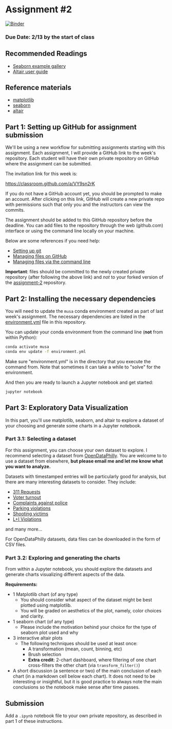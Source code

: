 # Assignment #2

[![Binder](https://mybinder.org/badge_logo.svg)](https://mybinder.org/v2/gh/MUSA-620-Spring-2019/assignment-2/master)

### Due Date: 2/13 by the start of class

## Recommended Readings

- [Seaborn example gallery](https://seaborn.pydata.org/examples/index.html)
- [Altair user guide](https://altair-viz.github.io/)

## Reference materials

- [matplotlib](https://matplotlib.org/)
- [seaborn](https://seaborn.pydata.org/)
- [altair](https://altair-viz.github.io/)

## Part 1: Setting up GitHub for assignment submission

We'll be using a new workflow for submitting assignments starting with this assignment. Each assignment, I will provide a GitHub link
to the week's repository. Each student will have their own private repository on GitHub where the assignment can be
submitted.

The invitation link for this week is:

https://classroom.github.com/a/VY9sn2rK

If you do not have a GitHub account yet, you should be prompted to make an account. After clicking on this link, GitHub will create a new private repo with permissions such that only you and the instructors can view the commits.

The assignment should be added to this GitHub repository before the deadline. You can add files to the repository through the web (github.com) interface or using the command line locally on your machine.

Below are some references if you need help:

- [Setting up git](https://help.github.com/articles/set-up-git/)
- [Managing files on GitHub](https://help.github.com/articles/managing-files-on-github/)
- [Managing files via the command line](https://help.github.com/articles/managing-files-using-the-command-line/)

**Important**: files should be committed to the newly created private repository (after following the above link) and _not_ to your forked version of the [assignment-2](https://github.com/MUSA-620-Spring-2019/assignment-2) repository.

## Part 2: Installing the necessary dependencies

You will need to update the `musa` conda environment created as part of last week's assignment. The necessary dependencies are listed in the [environment.yml](environment.yml) file in this repository.

You can update your conda environment from the command line (**not** from within Python):

```bash
conda activate musa
conda env update -f environment.yml
```

Make sure "environment.yml" is in the directory that you execute the command from. Note that sometimes it can take a while to "solve" for the environment.

And then you are ready to launch a Jupyter notebook and get started:

```bash
jupyter notebook
```

## Part 3: Exploratory Data Visualization

In this part, you'll use matplotlib, seaborn, and altair to explore a dataset of your choosing and generate some charts in a Jupyter notebook.

### Part 3.1: Selecting a dataset

For this assignment, you can choose your own dataset to explore. I recommend selecting a dataset from [OpenDataPhilly](https://www.opendataphilly.org/). You are welcome to to use a dataset from elsewhere, **but please email me and let me know what you want to analyze.**

Datasets with timestamped entries will be particularly good for analysis, but there are many interesting datasets to consider. They include:

- [311 Requests](https://www.opendataphilly.org/dataset/311-service-and-information-requests)
- [Voter turnout](https://www.opendataphilly.org/dataset/voter-turnout)
- [Complaints against police](https://www.opendataphilly.org/dataset/police-complaints)
- [Parking violations](https://www.opendataphilly.org/dataset/parking-violations)
- [Shooting victims](https://www.opendataphilly.org/dataset/shooting-victims)
- [L+I Violations](https://www.opendataphilly.org/dataset/licenses-and-inspections-violations)

and many more... 

For OpenDataPhilly datasets, data files can be downloaded in the form of CSV files.

### Part 3.2: Exploring and generating the charts

From within a Jupyter notebook, you should explore the
datasets and generate charts visualizing different aspects of the data.

**Requirements:**

- 1 Matplotlib chart (of any type)
  - You should consider what aspect of the dataset might be best plotted using matplotlib.
  - You will be graded on aesthetics of the plot, namely, color choices and clarity.
- 1 seaborn chart (of any type)
  - Please include the motivation behind your choice for the type of seaborn plot used and why
- 3 interactive altair plots
  - The following techniques should be used at least once:
    - A transformation (mean, count, binning, etc)
    - Brush selection
    - **Extra credit**: 2-chart dashboard, where filtering of one chart cross-filters the other chart (via `transform_filter()`)
- A short discussion (a sentence or two) of the main conclusion of each chart (in a markdown cell below each chart). It does not need to be interesting or insightful, but it is good practice to always note the main conclusions so the notebook make sense after time passes.

## Submission

Add a `.ipynb` notebook file to your own private repository, as described in part 1 of these instructions.
